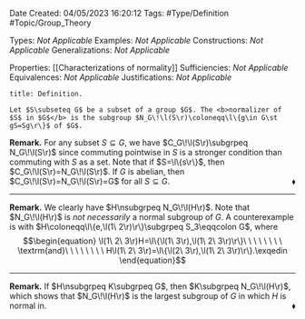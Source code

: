 <div class="topSpace"></div>

Date Created: 04/05/2023 16:20:12
Tags: #Type/Definition #Topic/Group_Theory

Types: <i>Not Applicable</i>
Examples: <i>Not Applicable</i>
Constructions: <i>Not Applicable</i>
Generalizations: <i>Not Applicable</i>

Properties: [[Characterizations of normality]]
Sufficiencies: <i>Not Applicable</i>
Equivalences: <i>Not Applicable</i>
Justifications: <i>Not Applicable</i>

``` ad-Definition
title: Definition.

Let $S\subseteq G$ be a subset of a group $G$. The <b>normalizer of $S$ in $G$</b> is the subgroup $N_G\!\l(S\r)\coloneqq\l\{g\in G\st gS=Sg\r\}$ of $G$.

```

<b>Remark.</b> For any subset $S\subseteq G$, we have $C_G\!\l(S\r)\subgrpeq N_G\!\l(S\r)$ since commuting pointwise in $S$ is a stronger condition than commuting with $S$ as a set. Note that if $S=\l\{s\r\}$, then $C_G\!\l(S\r)=N_G\!\l(S\r)$. If $G$ is abelian, then $C_G\!\l(S\r)=N_G\!\l(S\r)=G$ for all $S\subseteq G$.<span style="float:right;">$\blacklozenge$</span>

---

<b>Remark.</b> We clearly have $H\nsubgrpeq N_G\!\l(H\r)$. Note that $N_G\!\l(H\r)$ is _not necessarily_ a normal subgroup of $G$. A counterexample is with $H\coloneqq\l\{e,\l(1\ 2\r)\r\}\subgrpeq S_3\eqqcolon G$, where
$$\begin{equation}
    \l(1\ 2\ 3\r)H=\l\{\l(1\ 3\r),\l(1\ 2\ 3\r)\r\}\ \ \ \ \ \ \ \ \textrm{and}\ \ \ \ \ \ \ \ H\l(1\ 2\ 3\r)=\l\{\l(2\ 3\r),\l(1\ 2\ 3\r)\r\}.\exqedin
\end{equation}$$

---


<b>Remark.</b> If $H\nsubgrpeq K\subgrpeq G$, then $K\subgrpeq N_G\!\l(H\r)$, which shows that $N_G\!\l(H\r)$ is the largest subgroup of $G$ in which $H$ is normal in.<span style="float:right;">$\blacklozenge$</span>
